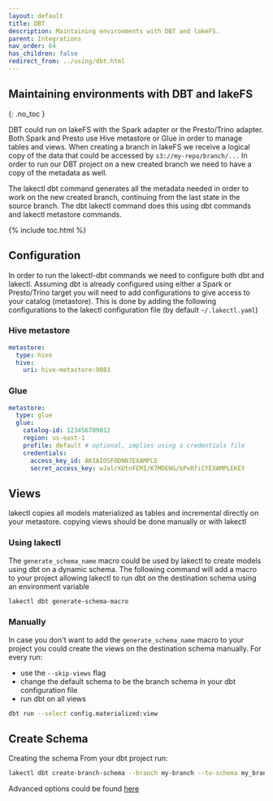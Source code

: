 ```yaml
---
layout: default
title: DBT
description: Maintaining environments with DBT and lakeFS.
parent: Integrations
nav_order: 64
has_children: false
redirect_from: ../using/dbt.html
---
```


## Maintaining environments with DBT and lakeFS
{: .no_toc }

DBT could run on lakeFS with the Spark adapter or the Presto/Trino adapter. 
Both Spark and Presto use Hive metastore or Glue in order to manage tables and views.
When creating a branch in lakeFS we receive a logical copy of the data that could be accessed by `s3://my-repo/branch/...` 
In order to run our DBT project on a new created branch we need to have a copy of the metadata as well.

The lakectl dbt command generates all the metadata needed in order to work on the new created branch,
continuing from the last state in the source branch.
The dbt lakectl command does this using dbt commands and lakectl metastore commands.

{% include toc.html %}

## Configuration 

In order to run the lakectl-dbt commands we need to configure both dbt and lakectl. 
Assuming dbt is already configured using either a Spark or Presto/Trino target 
you will need to add configurations to give access to your catalog (metastore).
This is done by adding the following configurations to the lakectl configuration file (by default `~/.lakectl.yaml`)

### Hive metastore

```yaml
metastore:
  type: hive
  hive:
    uri: hive-metastore:9083
```

### Glue

```yaml
metastore:
  type: glue
  glue:
    catalog-id: 123456789012
    region: us-east-1
    profile: default # optional, implies using a credentials file
    credentials:
      access_key_id: AKIAIOSFODNN7EXAMPLE
      secret_access_key: wJalrXUtnFEMI/K7MDENG/bPxRfiCYEXAMPLEKEY
```
 
## Views

lakectl copies all models materialized as tables and incremental directly on your metastore.
copying views should be done manually or with lakectl

### Using lakectl

The `generate_schema_name` macro could be used by lakectl to create models using dbt on a dynamic schema.
The following command will add a macro to your project allowing lakectl to run dbt on the destination schema using an environment variable

```bash
lakectl dbt generate-schema-macro
```

### Manually 

In case you don't want to add the `generate_schema_name` macro to your project
you could create the views on the destination schema manually.
For every run:
- use the `--skip-views` flag
- change the default schema to be the branch schema in your dbt configuration file
- run dbt on all views 

```bash
dbt run --select config.materialized:view
```

## Create Schema

Creating the schema 
From your dbt project run:
```bash
lakectl dbt create-branch-schema --branch my-branch --to-schema my_branch   
```

Advanced options could be found [here](../reference/commands.md#lakectl-dbt-create-branch-schema)
 

